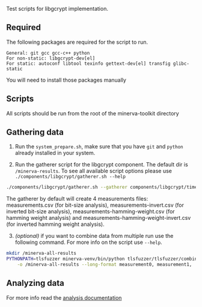 Test scripts for libgcrypt implementation.

## Required

The following packages are required for the script to run.

    General: git gcc gcc-c++ python
    For non-static: libgcrypt-dev[el]
    For static: autoconf libtool texinfo gettext-dev[el] transfig glibc-static

You will need to install those packages manually

## Scripts

All scripts should be run from the root of the minerva-toolkit directory

## Gathering data

1) Run the `system_prepare.sh`, make sure that you have `git` and `python`
already installed in your system.

2) Run the gatherer script for the libgcrypt component. The default dir is
`/minerva-results`. To see all available script options please use
`./components/libgcrypt/gatherer.sh --help`

```bash
./components/libgcrypt/gatherer.sh --gatherer components/libgcrypt/time_sign_libgcrypt.c [--static]
```

The gatherer by default will create 4 measurements files: measurements.csv
(for bit-size analysis), measurements-invert.csv (for inverted
bit-size analysis), measurements-hamming-weight.csv (for hamming weight
analysis) and measurements-hamming-weight-invert.csv (for inverted hamming
weight analysis).

3) *(optional)* if you want to combine data from multiple run use the following
command. For more info on the script use `--help`.

```bash
mkdir /minerva-all-results
PYTHONPATH=tlsfuzzer minerva-venv/bin/python tlsfuzzer/tlsfuzzer/combine.py \
    -o /minerva-all-results --long-format measurement0, measurement1, ...
```

## Analyzing data

For more info read the
[analysis documentation](https://github.com/GeorgePantelakis/minerva-toolkit/blob/main/docs/Analysis.md)